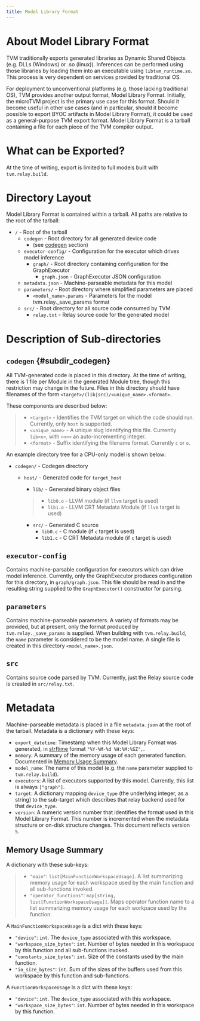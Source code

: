 ```yaml
---
title: Model Library Format
---
```


# About Model Library Format

TVM traditionally exports generated libraries as Dynamic Shared Objects
(e.g. DLLs (Windows) or .so (linux)). Inferences can be performed using
those libraries by loading them into an executable using
`libtvm_runtime.so`. This process is very dependent on services provided
by traditional OS.

For deployment to unconventional platforms (e.g. those lacking
traditional OS), TVM provides another output format, Model Library
Format. Initially, the microTVM project is the primary use case for this
format. Should it become useful in other use cases (and in particular,
should it become possible to export BYOC artifacts in Model Library
Format), it could be used as a general-purpose TVM export format. Model
Library Format is a tarball containing a file for each piece of the TVM
compiler output.

# What can be Exported?

At the time of writing, export is limited to full models built with
`tvm.relay.build`.

# Directory Layout

Model Library Format is contained within a tarball. All paths are
relative to the root of the tarball:

-   `/` - Root of the tarball
    -   `codegen` - Root directory for all generated device code
        -   (see [codegen](#codegen) section)
    -   `executor-config/` - Configuration for the executor which drives
        model inference
        -   `graph/` - Root directory containing configuration for the
            GraphExecutor
            -   `graph.json` - GraphExecutor JSON configuration
    -   `metadata.json` - Machine-parseable metadata for this model
    -   `parameters/` - Root directory where simplified parameters are
        placed
        -   `<model_name>.params` - Parameters for the model
            tvm.relay.\_save_params format
    -   `src/` - Root directory for all source code consumed by TVM
        -   `relay.txt` - Relay source code for the generated model

# Description of Sub-directories

## `codegen` {#subdir_codegen}

All TVM-generated code is placed in this directory. At the time of
writing, there is 1 file per Module in the generated Module tree, though
this restriction may change in the future. Files in this directory
should have filenames of the form
`<target>/(lib|src)/<unique_name>.<format>`.

These components are described below:

> -   `<target>` - Identifies the TVM target on which the code should
>     run. Currently, only `host` is supported.
> -   `<unique_name>` - A unique slug identifying this file. Currently
>     `lib<n>`, with `<n>>` an auto-incrementing integer.
> -   `<format>` - Suffix identifying the filename format. Currently `c`
>     or `o`.

An example directory tree for a CPU-only model is shown below:

-   `codegen/` - Codegen directory
    -   `host/` - Generated code for `target_host`

        -   `lib/` - Generated binary object files

        > -   `lib0.o` - LLVM module (if `llvm` target is used)
        > -   `lib1.o` - LLVM CRT Metadata Module (if `llvm` target is
        >     used)

        -   `src/` - Generated C source
            -   `lib0.c` - C module (if `c` target is used)
            -   `lib1.c` - C CRT Metadata module (if `c` target is used)

## `executor-config`

Contains machine-parsable configuration for executors which can drive
model inference. Currently, only the GraphExecutor produces
configuration for this directory, in `graph/graph.json`. This file
should be read in and the resulting string supplied to the
`GraphExecutor()` constructor for parsing.

## `parameters`

Contains machine-parseable parameters. A variety of formats may be
provided, but at present, only the format produced by
`tvm.relay._save_params` is supplied. When building with
`tvm.relay.build`, the `name` parameter is considered to be the model
name. A single file is created in this directory `<model_name>.json`.

## `src`

Contains source code parsed by TVM. Currently, just the Relay source
code is created in `src/relay.txt`.

# Metadata

Machine-parseable metadata is placed in a file `metadata.json` at the
root of the tarball. Metadata is a dictionary with these keys:

-   `export_datetime`: Timestamp when this Model Library Format was
    generated, in
    [strftime](https://docs.python.org/3/library/datetime.html#strftime-strptime-behavior)
    format `"%Y-%M-%d %H:%M:%SZ",`.
-   `memory`: A summary of the memory usage of each generated function.
    Documented in [Memory Usage Summary](#memory-usage-summary).
-   `model_name`: The name of this model (e.g. the `name` parameter
    supplied to `tvm.relay.build`).
-   `executors`: A list of executors supported by this model. Currently,
    this list is always `["graph"]`.
-   `target`: A dictionary mapping `device_type` (the underlying
    integer, as a string) to the sub-target which describes that relay
    backend used for that `device_type`.
-   `version`: A numeric version number that identifies the format used
    in this Model Library Format. This number is incremented when the
    metadata structure or on-disk structure changes. This document
    reflects version `5`.

## Memory Usage Summary

A dictionary with these sub-keys:

> -   `"main"`: `list[MainFunctionWorkspaceUsage]`. A list summarizing
>     memory usage for each workspace used by the main function and all
>     sub-functions invoked.
> -   `"operator_functions"`:
>     `map[string, list[FunctionWorkspaceUsage]]`. Maps operator
>     function name to a list summarizing memory usage for each workpace
>     used by the function.

A `MainFunctionWorkspaceUsage` is a dict with these keys:

-   `"device"`: `int`. The `device_type` associated with this workspace.
-   `"workspace_size_bytes"`: `int`. Number of bytes needed in this
    workspace by this function and all sub-functions invoked.
-   `"constants_size_bytes"`: `int`. Size of the constants used by the
    main function.
-   `"io_size_bytes"`: `int`. Sum of the sizes of the buffers used from
    this workspace by this function and sub-functions.

A `FunctionWorkspaceUsage` is a dict with these keys:

-   `"device"`: `int`. The `device_type` associated with this workspace.
-   `"workspace_size_bytes"`: `int`. Number of bytes needed in this
    workspace by this function.

